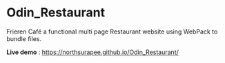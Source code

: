 # Odin_Restaurant
Frieren Café a functional multi page Restaurant website using WebPack to bundle files.

**Live demo** : https://northsurapee.github.io/Odin_Restaurant/
